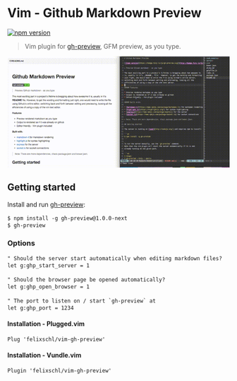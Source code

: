 # Vim - Github Markdown Preview

[![npm version](https://badge.fury.io/js/gh-preview.svg)](http://badge.fury.io/js/gh-preview)

> Vim plugin for [gh-preview](https://github.com/felixschl/gh-preview), GFM
> preview, as you type.

![preview](https://raw.githubusercontent.com/felixSchl/felixSchl.github.io/master/gh-preview/preview.gif)

## Getting started

Install and run [gh-preview](https://github.com/felixschl/gh-preview):

```
$ npm install -g gh-preview@1.0.0-next
$ gh-preview
```

### Options

```vim
" Should the server start automatically when editing markdown files?
let g:ghp_start_server = 1

" Should the browser page be opened automatically?
let g:ghp_open_browser = 1

" The port to listen on / start `gh-preview` at
let g:ghp_port = 1234
```

#### Installation - Plugged.vim

```vim
Plug 'felixschl/vim-gh-preview'
```

#### Installation - Vundle.vim

```vim
Plugin 'felixschl/vim-gh-preview'
```

